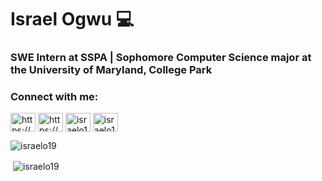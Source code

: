 <h1 align="left"> Israel Ogwu 💻</h1>
<h3 align="left">SWE Intern at SSPA | Sophomore Computer Science major at the University of Maryland, College Park</h3>

<h3 align="left">Connect with me:</h3>
<p align="left">
<a href="https://linkedin.com/in/https://www.linkedin.com/in/israelogwu/" target="blank"><img align="center" src="https://raw.githubusercontent.com/rahuldkjain/github-profile-readme-generator/master/src/images/icons/Social/linked-in-alt.svg" alt="https://www.linkedin.com/in/israelogwu/" height="30" width="40" /></a>
<a href="https://www.youtube.com/c/https://www.youtube.com/@israelogwu7890/featured" target="blank"><img align="center" src="https://raw.githubusercontent.com/rahuldkjain/github-profile-readme-generator/master/src/images/icons/Social/youtube.svg" alt="https://www.youtube.com/@israelogwu7890/featured" height="30" width="40" /></a>
<a href="https://www.hackerrank.com/israelo19" target="blank"><img align="center" src="https://raw.githubusercontent.com/rahuldkjain/github-profile-readme-generator/master/src/images/icons/Social/hackerrank.svg" alt="israelo19" height="30" width="40" /></a>
<a href="https://www.leetcode.com/israelo19" target="blank"><img align="center" src="https://raw.githubusercontent.com/rahuldkjain/github-profile-readme-generator/master/src/images/icons/Social/leet-code.svg" alt="israelo19" height="30" width="40" /></a>
</p>


<p><img align="center" src="https://github-readme-stats.vercel.app/api/top-langs?username=israelo19&show_icons=true&locale=en&layout=compact" alt="israelo19" /></p>
<p>&nbsp;<img align="center" src="https://github-readme-stats.vercel.app/api?username=israelo19&show_icons=true&locale=en" alt="israelo19" /></p>

